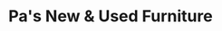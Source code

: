 ---
title: "Pa's New & Used Furniture"
url: /enniscorthy/pas-new-and-used-furniture/
shop: furniture
---